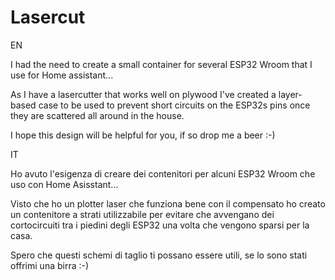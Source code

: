 # Lasercut


EN

I had the need to create a small container for several ESP32 Wroom that I use for Home assistant... 

As I have a lasercutter that works well on plywood I've created a layer-based case to be used to prevent 
short circuits on the ESP32s pins once they are scattered all around in the house.


I hope this design will be helpful for you, if so drop me a beer :-)




IT

Ho avuto l'esigenza di creare dei contenitori per alcuni ESP32 Wroom che uso con Home Asisstant...

Visto che ho un plotter laser che funziona bene con il compensato ho creato un contenitore a strati utilizzabile
per evitare che avvengano dei cortocircuiti tra i piedini degli ESP32 una volta che vengono sparsi per la casa.

Spero che questi schemi di taglio ti possano essere utili, se lo sono stati offrimi una birra :-)
